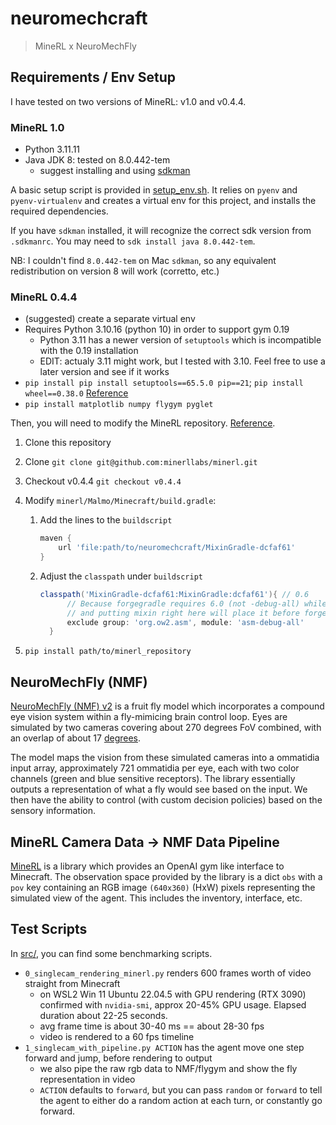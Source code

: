 # neuromechcraft

> MineRL x NeuroMechFly

## Requirements / Env Setup

I have tested on two versions of MineRL: v1.0 and v0.4.4.

### MineRL 1.0

- Python 3.11.11
- Java JDK 8: tested on 8.0.442-tem
  - suggest installing and using [sdkman](https://sdkman.io/install/)

A basic setup script is provided in [setup_env.sh](setup_env.sh). It relies on `pyenv` and `pyenv-virtualenv` and creates a virtual env for this project, and installs the required dependencies.

If you have `sdkman` installed, it will recognize the correct sdk version from `.sdkmanrc`. You may need to `sdk install java 8.0.442-tem`.

NB: I couldn't find `8.0.442-tem` on Mac `sdkman`, so any equivalent redistribution on version 8 will work (corretto, etc.)

### MineRL 0.4.4

- (suggested) create a separate virtual env
- Requires Python 3.10.16 (python 10) in order to support gym 0.19
  - Python 3.11 has a newer version of `setuptools` which is incompatible with the 0.19 installation
  - EDIT: actualy 3.11 might work, but I tested with 3.10. Feel free to use a later version and see if it works
- `pip install pip install setuptools==65.5.0 pip==21`; `pip install wheel==0.38.0` [Reference](https://stackoverflow.com/a/77205046)
- `pip install matplotlib numpy flygym pyglet`

Then, you will need to modify the MineRL repository. [Reference](https://github.com/minerllabs/minerl/issues/744).

1. Clone this repository
2. Clone `git clone git@github.com:minerllabs/minerl.git`
3. Checkout v0.4.4 `git checkout v0.4.4`
4. Modify `minerl/Malmo/Minecraft/build.gradle`:
   1. Add the lines to the `buildscript`

      ```gradle
      maven {
          url 'file:path/to/neuromechcraft/MixinGradle-dcfaf61'
      }
      ```

   2. Adjust the `classpath` under `buildscript`

      ```gradle
      classpath('MixinGradle-dcfaf61:MixinGradle:dcfaf61'){ // 0.6
            // Because forgegradle requires 6.0 (not -debug-all) while mixingradle depends on 5.0
            // and putting mixin right here will place it before forge in the class loader
            exclude group: 'org.ow2.asm', module: 'asm-debug-all'
        }
      ```

5. `pip install path/to/minerl_repository`

## NeuroMechFly (NMF)

[NeuroMechFly (NMF) v2](https://neuromechfly.org/) is a fruit fly model which incorporates a compound eye vision system within a fly-mimicing brain control loop. Eyes are simulated by two cameras covering about 270 degrees FoV combined, with an overlap of about 17 [degrees](https://neuromechfly.org/tutorials/vision_basics.html#retina-simulation).

The model maps the vision from these simulated cameras into a ommatidia input array, approximately 721 ommatidia per eye, each with two color channels (green and blue sensitive receptors). The library essentially outputs a representation of what a fly would see based on the input. We then have the ability to control (with custom decision policies) based on the sensory information.

## MineRL Camera Data -> NMF Data Pipeline

[MineRL](https://github.com/minerllabs/minerl) is a library which provides an OpenAI gym like interface to Minecraft. The observation space provided by the library is a dict `obs` with a `pov` key containing an RGB image `(640x360)` (HxW) pixels representing the simulated view of the agent. This includes the inventory, interface, etc.

## Test Scripts

In [src/](src/), you can find some benchmarking scripts.

- `0_singlecam_rendering_minerl.py` renders 600 frames worth of video straight from Minecraft
  - on WSL2 Win 11 Ubuntu 22.04.5 with GPU rendering (RTX 3090) confirmed with `nvidia-smi`, approx 20-45% GPU usage. Elapsed duration about 22-25 seconds.
  - avg frame time is about 30-40 ms == about 28-30 fps
  - video is rendered to a 60 fps timeline
- `1_singlecam_with_pipeline.py ACTION` has the agent move one step forward and jump, before rendering to output
  - we also pipe the raw rgb data to NMF/flygym and show the fly representation in video
  - `ACTION` defaults to `forward`, but you can pass `random` or `forward` to tell the agent to either do a random action at each turn, or constantly go forward.
